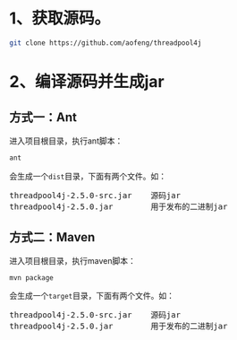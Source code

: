 # 1、获取源码。
```bash
git clone https://github.com/aofeng/threadpool4j
```

# 2、编译源码并生成jar
## 方式一：Ant
进入项目根目录，执行ant脚本：
```bash
ant
````
会生成一个`dist`目录，下面有两个文件。如：
<pre>
threadpool4j-2.5.0-src.jar    源码jar
threadpool4j-2.5.0.jar        用于发布的二进制jar
</pre>

## 方式二：Maven
进入项目根目录，执行maven脚本：
```bash
mvn package
```
会生成一个`target`目录，下面有两个文件。如：
<pre>
threadpool4j-2.5.0-src.jar    源码jar
threadpool4j-2.5.0.jar        用于发布的二进制jar
</pre>
